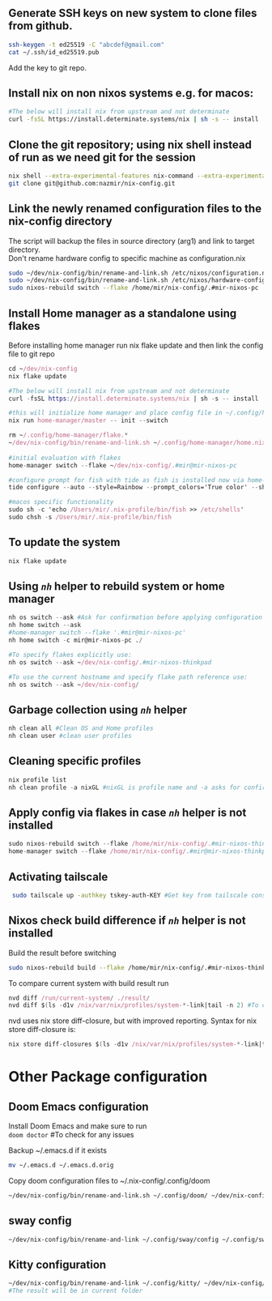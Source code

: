 ## Generate SSH keys on new system to clone files from github. 
```sh
ssh-keygen -t ed25519 -C "abcdef@gmail.com"
cat ~/.ssh/id_ed25519.pub
```
Add the key to git repo.

## Install nix on non nixos systems e.g. for macos:
```sh
#The below will install nix from upstream and not determinate
curl -fsSL https://install.determinate.systems/nix | sh -s -- install
```

## Clone the git repository; using nix shell instead of run as we need git for the session
```sh
nix shell --extra-experimental-features nix-command --extra-experimental-features flakes nixpkgs#git
git clone git@github.com:nazmir/nix-config.git
```

## Link the newly renamed configuration files to the nix-config directory
The script will backup the files in source directory (arg1) and link to target directory.  
Don't rename hardware config to specific machine as configuration.nix

```sh
sudo ~/dev/nix-config/bin/rename-and-link.sh /etc/nixos/configuration.nix ~/dev/nix-config/nixos/hosts/pc/configuration-pc.nix
sudo ~/dev/nix-config/bin/rename-and-link.sh /etc/nixos/hardware-configuration.nix ~/dev/nix-config/nixos/hosts/pc/hardware-configuration.nix
sudo nixos-rebuild switch --flake /home/mir/nix-config/.#mir-nixos-pc
```

## Install Home manager as a standalone using flakes
Before installing home manager run nix flake update and then link the config file to git repo

``` nix
cd ~/dev/nix-config
nix flake update

#The below will install nix from upstream and not determinate
curl -fsSL https://install.determinate.systems/nix | sh -s -- install

#this will initialize home manager and place config file in ~/.config/home-manager/home.nix 
nix run home-manager/master -- init --switch

rm ~/.config/home-manager/flake.*
~/dev/nix-config/bin/rename-and-link.sh ~/.config/home-manager/home.nix ~/dev/nix-config/home-manager/hosts/home-nixos.nix  
  
#initial evaluation with flakes  
home-manager switch --flake ~/dev/nix-config/.#mir@mir-nixos-pc

#configure prompt for fish with tide as fish is installed now via home-manager
tide configure --auto --style=Rainbow --prompt_colors='True color' --show_time='24-hour format' --rainbow_prompt_separators=Vertical --powerline_prompt_heads=Sharp --powerline_prompt_tails=Flat --powerline_prompt_style='One line' --prompt_spacing=Sparse --icons='Many icons' --transient=No

#macos specific functionality
sudo sh -c 'echo /Users/mir/.nix-profile/bin/fish >> /etc/shells'
sudo chsh -s /Users/mir/.nix-profile/bin/fish 
```

## To update the system
```nix 
nix flake update
```

## Using *`nh`* helper to rebuild system or home manager

``` nix
nh os switch --ask #Ask for confirmation before applying configuration
nh home switch --ask
#home-manager switch --flake '.#mir@mir-nixos-pc'
nh home switch -c mir@mir-nixos-pc ./

#To specify flakes explicitly use:
nh os switch --ask ~/dev/nix-config/.#mir-nixos-thinkpad

#To use the current hostname and specify flake path reference use:
nh os switch --ask ~/dev/nix-config/ 
```

## Garbage collection using *`nh`* helper

``` nix
nh clean all #Clean OS and Home profiles
nh clean user #clean user profiles
```

## Cleaning specific profiles 

``` nix
nix profile list
nh clean profile -a nixGL #nixGL is profile name and -a asks for confirmation
```

## Apply config via flakes in case *`nh`* helper is not installed
```nix
sudo nixos-rebuild switch --flake /home/mir/nix-config/.#mir-nixos-thinkpad
home-manager switch --flake /home/mir/nix-config/.#mir@mir-nixos-thinkpad
```

## Activating tailscale
```sh
 sudo tailscale up -authkey tskey-auth-KEY #Get key from tailscale console
```
 
## Nixos check build difference if *`nh`* helper is not installed
Build the result before switching  
```sh 
sudo nixos-rebuild build --flake /home/mir/nix-config/.#mir-nixos-thinkpad 
``` 

To compare current system with build result run  
```nix 
nvd diff /run/current-system/ ./result/ 
nvd diff $(ls -d1v /nix/var/nix/profiles/system-*-link|tail -n 2) #To compare result after switch
```

nvd uses nix store diff-closure, but with improved reporting. Syntax for nix store diff-closure is:  
```nix 
nix store diff-closures $(ls -d1v /nix/var/nix/profiles/system-*-link|tail -n 2)
```

# Other Package configuration

## Doom Emacs configuration
Install Doom Emacs and make sure to run  
`doom doctor` #To check for any issues

Backup ~/.emacs.d if it exists  

``` sh
mv ~/.emacs.d ~/.emacs.d.orig
```

Copy doom configuration files to ~/.nix-config/.config/doom  

```sh
~/dev/nix-config/bin/rename-and-link.sh ~/.config/doom/ ~/dev/nix-config/.config/doom
```

## sway config
```sh
~/dev/nix-config/bin/rename-and-link ~/.config/sway/config ~/.config/sway/config
```
## Kitty configuration

```sh
~/dev/nix-config/bin/rename-and-link ~/.config/kitty/ ~/dev/nix-config/.config/kitty 
#The result will be in current folder
```

